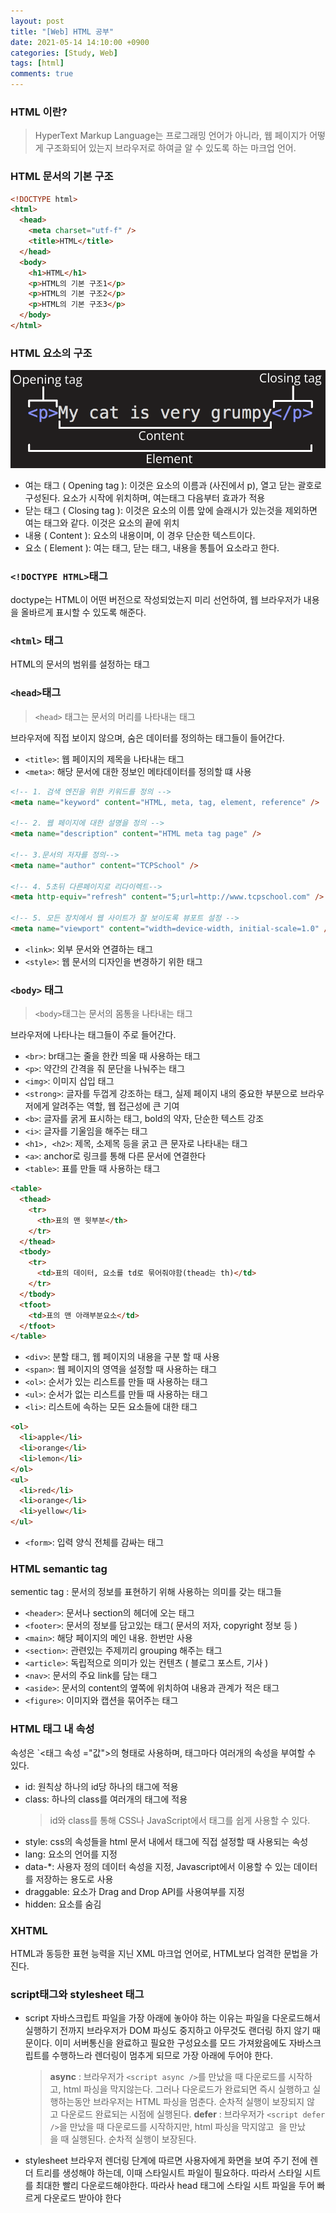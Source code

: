```yaml
---
layout: post
title: "[Web] HTML 공부"
date: 2021-05-14 14:10:00 +0900
categories: [Study, Web]
tags: [html]
comments: true
---
```


### HTML 이란?

> HyperText Markup Language는 프로그래밍 언어가 아니라, 웹 페이지가 어떻게 구조화되어 있는지 브라우저로 하여글 알 수 있도록 하는 마크업 언어.

### HTML 문서의 기본 구조

```html
<!DOCTYPE html>
<html>
  <head>
    <meta charset="utf-f" />
    <title>HTML</title>
  </head>
  <body>
    <h1>HTML</h1>
    <p>HTML의 기본 구조1</p>
    <p>HTML의 기본 구조2</p>
    <p>HTML의 기본 구조3</p>
  </body>
</html>
```

### HTML 요소의 구조

![HTML element](/assets/img/posts/2021-05-14-1.png)

- 여는 태그 ( Opening tag ): 이것은 요소의 이름과 (사진에서 p), 열고 닫는 괄호로 구성된다. 요소가 시작에 위치하며, 여는태그 다음부터 효과가 적용
- 닫는 태그 ( Closing tag ): 이것은 요소의 이름 앞에 슬래시가 있는것을 제외하면 여는 태그와 같다. 이것은 요소의 끝에 위치
- 내용 ( Content ): 요소의 내용이며, 이 경우 단순한 텍스트이다.
- 요소 ( Element ): 여는 태그, 닫는 태그, 내용을 통틀어 요소라고 한다.

### `<!DOCTYPE HTML>`태그

doctype는 HTML이 어떤 버전으로 작성되었는지 미리 선언하여, 웹 브라우저가 내용을 올바르게 표시할 수 있도록 해준다.

### `<html>` 태그

HTML의 문서의 범위를 설정하는 태그

### `<head>`태그

> `<head>` 태그는 문서의 머리를 나타내는 태그

브라우저에 직접 보이지 않으며, 숨은 데이터를 정의하는 태그들이 들어간다.

- `<title>`: 웹 페이지의 제목을 나타내는 태그
- `<meta>`: 해당 문서에 대한 정보인 메타데이터를 정의할 떄 사용

```html
<!-- 1. 검색 엔진을 위한 키워드를 정의 -->
<meta name="keyword" content="HTML, meta, tag, element, reference" />

<!-- 2. 웹 페이지에 대한 설명을 정의 -->
<meta name="description" content="HTML meta tag page" />

<!-- 3.문서의 저자를 정의-->
<meta name="author" content="TCPSchool" />

<!-- 4. 5초뒤 다른페이지로 리다이렉트-->
<meta http-equiv="refresh" content="5;url=http://www.tcpschool.com" />

<!-- 5. 모든 장치에서 웹 사이트가 잘 보이도록 뷰포트 설정 -->
<meta name="viewport" content="width=device-width, initial-scale=1.0" />
```

- `<link>`: 외부 문서와 연결하는 태그
- `<style>`: 웹 문서의 디자인을 변경하기 위한 태그

### `<body>` 태그

> `<body>`태그는 문서의 몸통을 나타내는 태그

브라우저에 나타나는 태그들이 주로 들어간다.

- `<br>`: br태그는 줄을 한칸 띄울 때 사용하는 태그
- `<p>`: 약간의 간격을 줘 문단을 나눠주는 태그
- `<img>`: 이미지 삽입 태그
- `<strong>`: 글자를 두껍게 강조하는 태그, 실제 페이지 내의 중요한 부분으로 브라우저에게 알려주는 역할, 웹 접근성에 큰 기여
- `<b>`: 글자를 굵게 표시하는 태그, bold의 약자, 단순한 텍스트 강조
- `<i>`: 글자를 기울임을 해주는 태그
- `<h1>, <h2>`: 제목, 소제목 등을 굵고 큰 문자로 나타내는 태그
- `<a>`: anchor로 링크를 통해 다른 문서에 연결한다
- `<table>`: 표를 만들 때 사용하는 태그

```html
<table>
  <thead>
    <tr>
      <th>표의 맨 윗부분</th>
    </tr>
  </thead>
  <tbody>
    <tr>
      <td>표의 데이터, 요소를 td로 묶어줘야함(thead는 th)</td>
    </tr>
  </tbody>
  <tfoot>
    <td>표의 맨 아래부분요소</td>
  </tfoot>
</table>
```

- `<div>`: 분할 태그, 웹 페이지의 내용을 구분 할 때 사용
- `<span>`: 웹 페이지의 영역을 설정할 때 사용하는 태그
- `<ol>`: 순서가 있는 리스트를 만들 때 사용하는 태그
- `<ul>`: 순서가 없는 리스트를 만들 때 사용하는 태그
- `<li>`: 리스트에 속하는 모든 요소들에 대한 태그

```html
<ol>
  <li>apple</li>
  <li>orange</li>
  <li>lemon</li>
</ol>
<ul>
  <li>red</li>
  <li>orange</li>
  <li>yellow</li>
</ul>
```

- `<form>`: 입력 양식 전체를 감싸는 태그

### HTML semantic tag

sementic tag : 문서의 정보를 표현하기 위해 사용하는 의미를 갖는 태그들

- `<header>`: 문서나 section의 헤더에 오는 태그
- `<footer>`: 문서의 정보를 담고있는 태그( 문서의 저자, copyright 정보 등 )
- `<main>`: 해당 페이지의 메인 내용. 한번만 사용
- `<section>`: 관련있는 주제끼리 grouping 해주는 태그
- `<article>`: 독립적으로 의미가 있는 컨텐츠 ( 블로그 포스트, 기사 )
- `<nav>`: 문서의 주요 link를 담는 태그
- `<aside>`: 문서의 content의 옆쪽에 위치하여 내용과 관계가 적은 태그
- `<figure>`: 이미지와 캡션을 묶어주는 태그

### HTML 태그 내 속성

속성은 `<태그 속성 ="값">의 형태로 사용하며, 태그마다 여러개의 속성을 부여할 수 있다.

- id: 원칙상 하나의 id당 하나의 태그에 적용
- class: 하나의 class를 여러개의 태그에 적용
  > id와 class를 통해 CSS나 JavaScript에서 태그를 쉽게 사용할 수 있다.
- style: css의 속성들을 html 문서 내에서 태그에 직접 설정할 때 사용되는 속성
- lang: 요소의 언어를 지정
- data-\*: 사용자 정의 데이터 속성을 지정, Javascript에서 이용할 수 있는 데이터를 저장하는 용도로 사용
- draggable: 요소가 Drag and Drop API를 사용여부를 지정
- hidden: 요소를 숨김

### XHTML

HTML과 동등한 표현 능력을 지닌 XML 마크업 언어로, HTML보다 엄격한 문법을 가진다.

### script태그와 stylesheet 태그

- script
  자바스크립트 파일을 가장 아래에 놓아야 하는 이유는 파일을 다운로드해서 실행하기 전까지 브라우저가 DOM 파싱도 중지하고 아무것도 랜더링 하지 않기 때문이다. 이미 서버통신을 완료하고 필요한 구성요소를 모드 가져왔음에도 자바스크립트를 수행하느라 렌더링이 멈추게 되므로 가장 아래에 두어야 한다.

  > **async** : 브라우저가 `<script async />`를 만났을 때 다운로드를 시작하고, html 파싱을 막지않는다. 그러나 다운로드가 완료되면 즉시 실행하고 실행하는동안 브라우저는 HTML 파싱을 멈춘다. 순차적 실행이 보장되지 않고 다운로드 완료되는 시점에 실행된다.
  > **defer** : 브라우저가 `<script defer />`을 만났을 때 다운로드를 시작하지만, html 파싱을 막지않고 </html> 을 만났을 때 실행된다. 순차적 실행이 보장된다.

- stylesheet
  브라우저 렌더링 단계에 따르면 사용자에게 화면을 보여 주기 전에 렌더 트리를 생성해야 하는데, 이때 스타일시트 파일이 필요하다. 따라서 스타일 시트를 최대한 빨리 다운로드해야한다. 따라사 head 태그에 스타일 시트 파일을 두어 빠르게 다운로드 받아야 한다
